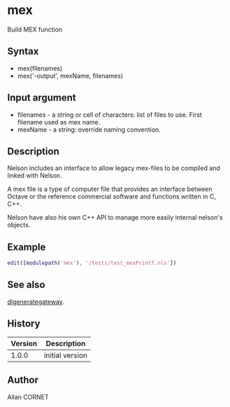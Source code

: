 

# mex

Build MEX function

## Syntax

- mex(filenames)
- mex('-output', mexName, filenames)

## Input argument

 - filenames - a string or cell of characters: list of files to use. First filename used as mex name.
 - mexName - a string: override naming convention.

## Description


  <p>Nelson includes an interface to allow legacy mex-files to be compiled and linked with Nelson.</p>
  <p>A mex file is a type of computer file that provides an interface between Octave or the reference commercial software and functions written in C, C++.</p>
  <p>Nelson have also his own C++ API to manage more easily internal nelson's objects.</p>


## Example

```matlab
edit([modulepath('mex'), '/tests/test_mexPrintf.nls'])
```

## See also

[dlgenerategateway](../dynamic_link/dlgenerategateway.md).
## History

|Version|Description|
|------|------|
|1.0.0|initial version|


## Author

Allan CORNET



